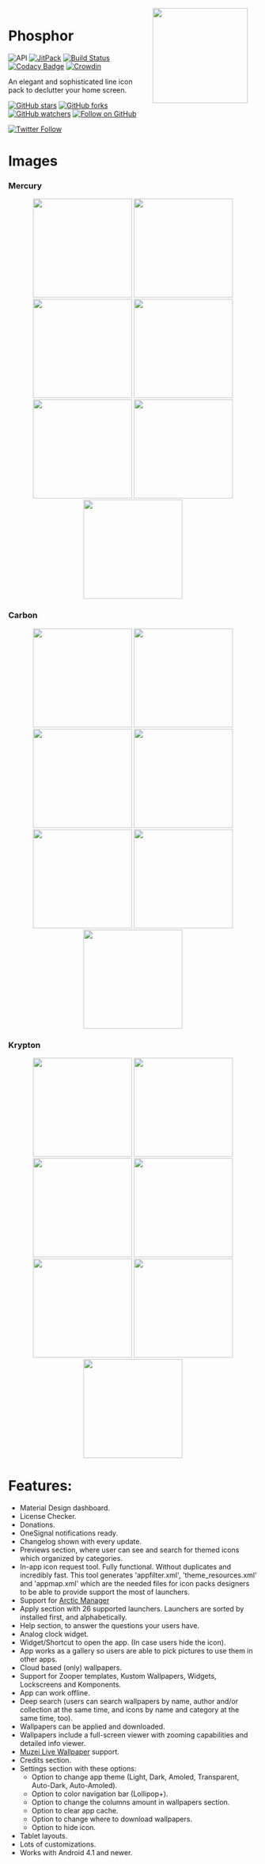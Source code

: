 <img src="https://github.com/rektdeckard/phosphor/blob/master/mercury/src/main/res/drawable-nodpi-v4/app_logo.png" width="192" align="right" hspace="20" />

# Phosphor

![API](https://img.shields.io/badge/API-16%2B-34bf49.svg)
[![JitPack](https://jitpack.io/v/com.jahirfiquitiva/Blueprint.svg)](https://jitpack.io/#com.jahirfiquitiva/Blueprint)
[![Build Status](https://travis-ci.org/jahirfiquitiva/Blueprint.svg?branch=master)](https://travis-ci.org/jahirfiquitiva/Blueprint)
[![Codacy Badge](https://api.codacy.com/project/badge/Grade/55f3f196492a4ea88f13da0f219b9125)](https://www.codacy.com/app/jahirfiquitiva/Blueprint?utm_source=github.com&amp;utm_medium=referral&amp;utm_content=jahirfiquitiva/Blueprint&amp;utm_campaign=Badge_Grade)
[![Crowdin](https://d322cqt584bo4o.cloudfront.net/blueprint/localized.svg)](http://j.mp/BlueprintTranslations)

An elegant and sophisticated line icon pack to declutter your home screen.

[![GitHub stars](https://img.shields.io/github/stars/rektdeckard/phosphor.svg?style=flat&label=Star)](https://github.com/rektdeckard/phosphor)
[![GitHub forks](https://img.shields.io/github/forks/rektdeckard/phosphor.svg?style=flat&label=Fork)](https://github.com/rektdeckard/phosphor/fork)
[![GitHub watchers](https://img.shields.io/github/watchers/rektdeckard/phosphor.svg?style=flat&label=Watch)](https://github.com/rektdeckard/phosphor)
[![Follow on GitHub](https://img.shields.io/github/followers/rektdeckard.svg?style=flat&label=Follow)](https://github.com/rektdeckard)

[![Twitter Follow](https://img.shields.io/twitter/follow/friedtm.svg?style=flat)](https://twitter.com/friedtm)

# Images

### Mercury
<p align="center">
	<img src="https://i.imgur.com/E6uswTJ.png" height="200"/>
	<img src="https://i.imgur.com/1mNDtKT.png" height="200"/>
	<img src="https://i.imgur.com/1FLBGLC.png" height="200"/>
	<img src="https://i.imgur.com/km4L2vP.png" height="200"/>
	<img src="https://i.imgur.com/jsY9wRp.png" height="200"/>
	<img src="https://i.imgur.com/wWIbKqZ.png" height="200"/>
	<img src="https://i.imgur.com/S5DB23n.png" height="200"/>
</p>

### Carbon
<p align="center">
	<img src="https://i.imgur.com/9NOSX0d.png" height="200"/>
	<img src="https://i.imgur.com/s9rSVpS.png" height="200"/>
	<img src="https://i.imgur.com/xtLyP5F.png" height="200"/>
	<img src="https://i.imgur.com/1NAXNhX.png" height="200"/>
	<img src="https://i.imgur.com/eDZrBz6.png" height="200"/>
	<img src="https://i.imgur.com/Pleiray.png" height="200"/>
	<img src="https://i.imgur.com/e1IyEmN.png" height="200"/>
</p>

### Krypton
<p align="center">
	<img src="https://i.imgur.com/czJh7qb.png" height="200"/>
	<img src="https://i.imgur.com/y0il6Do.png" height="200"/>
	<img src="https://i.imgur.com/SfGM0Uy.png" height="200"/>
	<img src="https://i.imgur.com/fqms6uz.png" height="200"/>
	<img src="https://i.imgur.com/C98Bh8A.png" height="200"/>
	<img src="https://i.imgur.com/JIG0H4P.png" height="200"/>
	<img src="https://i.imgur.com/OGq7FBO.png" height="200"/>
</p>

# Features:
- Material Design dashboard.
- License Checker.
- Donations.
- OneSignal notifications ready.
- Changelog shown with every update.
- Previews section, where user can see and search for themed icons which organized by categories.
- In-app icon request tool. Fully functional. Without duplicates and incredibly fast. This tool generates 'appfilter.xml', 'theme_resources.xml' and 'appmap.xml' which are the needed files for icon packs designers to be able to provide support the most of launchers.
- Support for [Arctic Manager](https://arcticmanager.com/)
- Apply section with 26 supported launchers. Launchers are sorted by installed first, and alphabetically.
- Help section, to answer the questions your users have.
- Analog clock widget.
- Widget/Shortcut to open the app. (In case users hide the icon).
- App works as a gallery so users are able to pick pictures to use them in other apps.
- Cloud based (only) wallpapers.
- Support for Zooper templates, Kustom Wallpapers, Widgets, Lockscreens and Komponents.
- App can work offline.
- Deep search (users can search wallpapers by name, author and/or collection at the same time, and icons by name and category at the same time, too).
- Wallpapers can be applied and downloaded.
- Wallpapers include a full-screen viewer with zooming capabilities and detailed info viewer.
- [Muzei Live Wallpaper](http://muzei.co/) support.
- Credits section.
- Settings section with these options:
	- Option to change app theme (Light, Dark, Amoled, Transparent, Auto-Dark, Auto-Amoled).
	- Option to color navigation bar (Lollipop+).
	- Option to change the columns amount in wallpapers section.
	- Option to clear app cache.
	- Option to change where to download wallpapers.
	- Option to hide icon.
- Tablet layouts.
- Lots of customizations.
- Works with Android 4.1 and newer.
